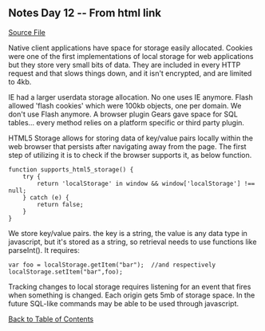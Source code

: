 ## Notes Day 12 -- From html link
[Source File](http://diveinto.html5doctor.com/storage.html)

Native client applications have space for storage easily allocated.  Cookies 
were one of the first implementations of local storage for web applications but
they store very small bits of data.  They are included in every HTTP request and
that slows things down, and it isn't encrypted, and are limited to 4kb.

IE had a larger userdata storage allocation. No one uses IE anymore.  Flash
allowed 'flash cookies' which were 100kb objects, one per domain. We don't use
Flash anymore. A browser plugin Gears gave space for SQL tables... every method
relies on a platform specific or third party plugin.

HTML5 Storage allows for storing data of key/value pairs locally within the web
browser that persists after navigating away from the page. The first step of 
utilizing it is to check if the browser supports it, as below function.

    function supports_html5_storage() {
        try {
            return 'localStorage' in window && window['localStorage'] !== null;
        } catch (e) {
            return false;
        }
    }

We store key/value pairs. the key is a string, the value is any data type in
javascript, but it's stored as a string, so retrieval needs to use functions 
like parseInt(). It requires: 
    
    var foo = localStorage.getItem("bar");  //and respectively 
    localStorage.setItem("bar",foo);

Tracking changes to local storage requires listening for an event that fires 
when something is changed.
Each origin gets 5mb of storage space.  In the future SQL-like commands may be 
able to be used through javascript.

[Back to Table of Contents](../README.md)